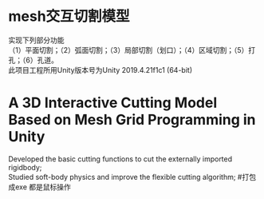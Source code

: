 # mesh交互切割模型
实现下列部分功能  
（1）平面切割；（2）弧面切割；（3）局部切割（划口）；（4）区域切割；（5）打孔；（6）孔道。  
此项目工程所用Unity版本号为Unity 2019.4.21f1c1 (64-bit)  
# A 3D Interactive Cutting Model Based on Mesh Grid Programming in Unity 
Developed the basic cutting functions to cut the externally imported rigidbody;  
Studied soft-body physics and improve the flexible cutting algorithm;
#打包成exe 都是鼠标操作
